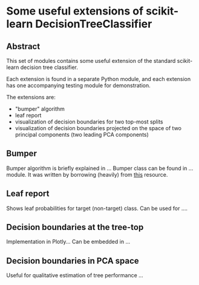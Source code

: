 # Some useful extensions of scikit-learn DecisionTreeClassifier

## Abstract

This set of modules contains some useful extension of the standard scikit-learn decision tree classifier.

Each extension is found in a separate Python module, and each extension has one accompanying testing module for demonstration.

The extensions are:
* "bumper" algorithm
* leaf report
* visualization of decision boundaries for two top-most splits
* visualization of decision boundaries projected on the space of two principal components (two leading PCA components)

## Bumper
Bumper algorithm is briefly explained in ...
Bumper class can be found in ... module. It was written by borrowing (heavily) from [this](...) resource. 

## Leaf report
Shows leaf probabilities for target (non-target) class. Can be used for ....

## Decision boundaries at the tree-top
Implementation in Plotly...
Can be embedded in ...

## Decision boundaries in PCA space
Useful for qualitative estimation of tree performance ...
